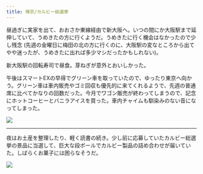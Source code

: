 ```yaml
---
title: 帰京/カルビー総選挙
---
```


昼過ぎに実家を出て、おおさか東線経由で新大阪へ。いつの間にか大阪駅まで延伸していて、うめきたの方に行くようだ。うめきたに行く機会はなかったので少し残念 (先週の金曜日に梅田の北の方に行くのに、大阪駅の変なところから出てやや迷ったが、うめきたに出れば多少マシだったかもしれない)。

新大阪駅の回転寿司で昼食。芽ねぎが意外とおいしかった。

午後はスマートEXの早得でグリーン車を取っていたので、ゆったり東京へ向かう。グリーン車は車内販売やゴミ回収も優先的に来てくれるようで、先週の普通席に比べてかなりの回数だった。今月でワゴン販売が終わってしまうので、記念にホットコーヒーとバニラアイスを買った。車内チャイムも馴染みのない音になってしまった。

![](https://photos.old.apkas.net/medium/202308/20230826-150145.webp)

---

夜はお土産を整理したり、軽く読書の続き。少し前に応募していたカルビー総選挙の景品に当選して、巨大な段ボールでカルビー製品の詰め合わせが届いていた。しばらくお菓子には困らなそうだ。

![](https://photos.old.apkas.net/medium/202308/20230826-181301.webp)
